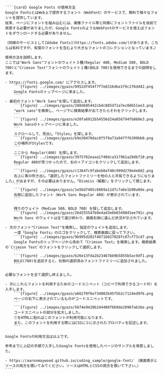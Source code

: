`````{div} taskcard
````{card} Google Fonts の使用方法
Google FontsとはWeb上で提供するフォント（WebFont）のサービスで、無料で様々なフォントを提供しています。
従来、ページにフォントを組み込むには、画像ファイル等と同様にフォントファイルを自前で用意する必要がありましたが、Google FontsのようなWebFontのサービスを使えばフォントをダウンロードする必要がありません。

（同様のサービスとして[Adobe Fonts](https://fonts.adobe.com/)があります。こちらは有料ですが、有償のフォントを含むより大きなフォントのコレクションとなっています。）

使用方法を説明します。
ここでは"Work Sans"フォントのウェイト３種(Regular 400, Medium 500, BOLD 700)と"Crimson Text"フォントのウェイト１種(BOLD 700)を使用できるまでの説明をします。

- https://fonts.google.com/ にアクセスします。
	```{figure} ../images/gyazo/0952df454f7f7e63164be1f9c1f6dd42.png
	Google Fontsのトップページに来ました。
	```
- 最初のフォント"Work Sans"を探して追加します。
	```{figure} ../images/gyazo/288d685442cbdc885d71a7ec0db51ee3.png
	"work sans"を検索し、ページ下に検索結果が出てきたらそれをクリックします。
	```
	```{figure} ../images/gyazo/e20fa6912b54556d24a056794fb860e3.png
	Work Sansのトップページに来ました。
	```
	スクロールして、見出し「Styles」を探します。
	```{figure} ../images/gyazo/b9e30470dac8f5f9a73a947ff6399bb0.png
	この場所がStylesです。
	```
	ここから Regular(400) を探します。
	```{figure} ../images/gyazo/3975762eaaa1f40dca317961a28dbf10.png
	Regular 400が見つかったので、右の＋アイコンをクリックして追加します。
	```
	```{figure} ../images/gyazo/c1364fc9fabeb0af40c999d270e4e0d2.png
	右上に青の吹き出し「選択したフォントファミリーを他の人と共有できるようになりました」が出ますが、その必要はありません。「Dismiss（解散）」をクリックして閉じます。
	```
	```{figure} ../images/gyazo/1e5bd7465c6869a11d7c7a6e1b90a8de.png
	右側に追加したフォント（Work Sans Regular 400）が表示されています。
	```

	残りのウェイト（Medium 500、BOLD 700）を探して追加します。
	```{figure} ../images/gyazo/26d255547b9e4ad3e6b03498d1ee791c.png
	Work Sans のウェイトは全て選び終わり、画面右側に選んだ状況が示されています。
	```
- 次のフォント"Crimson Text"を検索し、指定のウェイトを追加します。
	一度「Google Fonts」のロゴをクリックして、検索画面に戻って下さい。
	```{figure} ../images/gyazo/9b995d201f4871b027028fc07cf73c47.png
	Google Fontsのトップページから改めて「Crimson Text」を検索します。検索結果の`Crimson Text`のフォントをクリックして選択します。
	```
	```{figure} ../images/gyazo/b26e13fda2b23467bb9b5855b5ac9df1.png
	BOLD(700)を追加すると、右側の選択済みフォントファミリーに追加されました。
	```

必要なフォントを全て選択し終えました。

- 次にこれらフォントを利用するためのコードスニペット（コピペで利用できるコード片）を入手します。
	```{figure} ../images/gyazo/a662f0f6e734002b45f5b2c7124ed9f6.png
	ページの右下に表示されているものがコードスニペットです。
	```
	```{figure} ../images/gyazo/56f4e9420b244480f6b9de2096fab16e.png
	コードスニペットの部分を拡大しました。
	①をHTMLに貼ればこのフォントが利用可能になります。
	また、このフォントを利用する際にはCSSに②に示されたプロパティを記述します。
	```

Google Fontsの利用方法は以上です。

参考までに上記の手順で入手したGoogle Fontsを使用したページのサンプルを用意しました。

- https://aaronmaywood.github.io/coding_sample/google-font/ （画面表示とソースの両方を覗いてみてください。ソースはHTMLとCSSの両方を覗いて下さい。）
````
`````
